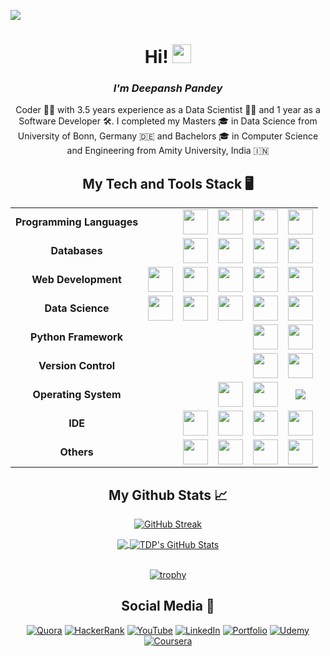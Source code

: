 ![](https://komarev.com/ghpvc/?username=TDeepanshPandey&style=flat-square)
<h1 align='center'> Hi! <img src="https://raw.githubusercontent.com/MartinHeinz/MartinHeinz/master/wave.gif" width="30px"> </h1>
<i><h3 align='center'> I'm Deepansh Pandey</h3></i>
<p align='center' font>
Coder 👨‍💻 with 3.5 years experience as a Data Scientist 👨‍🔬 and 1 year as a Software Developer 🛠️. I completed my Masters 🎓 in Data Science from University of Bonn, Germany 🇩🇪 and Bachelors 🎓 in Computer Science and Engineering from Amity University, India 🇮🇳
</p>

<h2 align='center'> My Tech and Tools Stack &#x1F5A5; </h2>
<div align='center'>
  
  |||||||
  |    :----:   |    :----:   |  :----:   |  :----:   |  :----:   |   :----:   |
  |<b>Programming Languages</b>| | <img src="https://cdn.jsdelivr.net/gh/devicons/devicon/icons/cplusplus/cplusplus-original.svg" height="40" width="40" />| <img src="https://cdn.jsdelivr.net/gh/devicons/devicon/icons/python/python-original-wordmark.svg" height="40" width="40"/>| <img src="https://cdn.jsdelivr.net/gh/devicons/devicon/icons/java/java-original-wordmark.svg" height="40" width="40"/>| <img src="https://cdn.jsdelivr.net/gh/devicons/devicon/icons/r/r-original.svg" height="40" width="40"/> | 
  |<b>Databases</b>| | <img src="https://cdn.jsdelivr.net/gh/devicons/devicon/icons/neo4j/neo4j-original-wordmark.svg" height="40" width="40"/>| <img src="https://cdn.jsdelivr.net/gh/devicons/devicon/icons/mysql/mysql-original-wordmark.svg" height="40" width="40"/>| <img src="https://cdn.jsdelivr.net/gh/devicons/devicon/icons/mongodb/mongodb-original-wordmark.svg" height="40" width="40"/>| <img src="https://www.vectorlogo.zone/logos/apache_hive/apache_hive-icon.svg" height="40" width="40"/>|
  |<b>Web Development</b>| <img src="https://cdn.jsdelivr.net/gh/devicons/devicon/icons/javascript/javascript-original.svg" height="40" width="40"/>| <img src="https://cdn.jsdelivr.net/gh/devicons/devicon/icons/html5/html5-original-wordmark.svg" height="40" width="40"/>| <img src="https://cdn.jsdelivr.net/gh/devicons/devicon/icons/css3/css3-original-wordmark.svg" height="40" width="40"/>| <img src="https://cdn.jsdelivr.net/gh/devicons/devicon/icons/bootstrap/bootstrap-plain-wordmark.svg" height="40" width="40"/>| <img src="https://cdn.jsdelivr.net/gh/devicons/devicon/icons/jquery/jquery-original-wordmark.svg" height="40" width="40"/>|
  |<b>Data Science</b>| <img src="https://cdn.jsdelivr.net/gh/devicons/devicon/icons/numpy/numpy-original-wordmark.svg" height="40" width="40"/>| <img src="https://cdn.jsdelivr.net/gh/devicons/devicon/icons/pandas/pandas-original-wordmark.svg" height="40" width="40"/>| <img src="https://cdn.jsdelivr.net/gh/devicons/devicon/icons/tensorflow/tensorflow-original-wordmark.svg" height="40" width="40"/>| <img src="https://unpkg.com/simple-icons@v6/icons/scikitlearn.svg" height="40" width="40" />| <img src="https://avatars.githubusercontent.com/u/25720743?s=200&v=4" height="40" width="40" />| 
  |<b>Python Framework</b>| | | | <img src="https://cdn.jsdelivr.net/gh/devicons/devicon/icons/django/django-original.svg" height="40" width="40"/>| <img src="https://cdn.jsdelivr.net/gh/devicons/devicon/icons/flask/flask-original-wordmark.svg" height="40" width="40"/>|
  |<b>Version Control</b>| | | | <img src="https://cdn.jsdelivr.net/gh/devicons/devicon/icons/bitbucket/bitbucket-original-wordmark.svg" height="40" width="40"/>| <img src="https://cdn.jsdelivr.net/gh/devicons/devicon/icons/github/github-original.svg" height="40" width="40"/>|
  |<b>Operating System</b>| | | <img src="https://cdn.jsdelivr.net/gh/devicons/devicon/icons/linux/linux-original.svg" height="40" width="40"/>| <img src="https://cdn.jsdelivr.net/gh/devicons/devicon/icons/windows8/windows8-original.svg" height="40" width="40"/>| <img src="https://cdn.jsdelivr.net/gh/devicons/devicon/icons/bash/bash-plain.svg" />|
  |<b>IDE</b>| | <img src="https://cdn.jsdelivr.net/gh/devicons/devicon/icons/jupyter/jupyter-original-wordmark.svg" height="40" width="40"/>| <img src="https://unpkg.com/simple-icons@v6/icons/pycharm.svg" height="40" width="40"/>| <img src="https://cdn.jsdelivr.net/gh/devicons/devicon/icons/rstudio/rstudio-original.svg" height="40" width="40"/>| <img src="https://cdn.jsdelivr.net/gh/devicons/devicon/icons/atom/atom-original.svg" height="40" width="40"/>
  |<b>Others</b>| | <img src="https://unpkg.com/simple-icons@6.7.0/icons/amazonaws.svg" height="40" width="40"/>| <img src="https://cdn.jsdelivr.net/gh/devicons/devicon/icons/kubernetes/kubernetes-plain-wordmark.svg" height="40" width="40"/>| <img src="https://cdn.jsdelivr.net/gh/devicons/devicon/icons/docker/docker-original-wordmark.svg" height="40" width="40"/>|  <img src="https://unpkg.com/simple-icons@6.7.0/icons/apacheairflow.svg" height="40" width="40"/>
</div>

<h2 align='center'> My Github Stats &#x1f4c8; </h2>

<div align='center'>

  [![GitHub Streak](https://github-readme-streak-stats.herokuapp.com/?user=TDeepanshPandey&theme=gruvbox)](https://git.io/streak-stats)  

</div>

<div align="center">
<a href="https://github.com/TDeepanshPandey">
  <img align="center" src="https://github-readme-stats.vercel.app/api/top-langs/?username=TDeepanshPandey&theme=onedark&langs_count=3" />
</a>
<a href="https://github.com/TDeepanshPandey">
  <img align="center" src="https://github-readme-stats.vercel.app/api?username=TDeepanshPandey&show_icons=true&line_height=27&theme=onedark&include_all_commits=true" alt="TDP's GitHub Stats" />
</a>
</div>
  
<br>

<div align="center" width="100%">
 
[![trophy](https://github-profile-trophy.vercel.app/?username=TDeepanshPandey&theme=onedark&row=1&title=Stars,Followers,Commits,MultiLanguage,Repositories,PullRequest&margin-w=30&margin-h=30)](https://github.com/ryo-ma/github-profile-trophy)

</div>

<h2 align='center'> Social Media &#128199; </h2>

<div align="center">
  
<a href="https://www.quora.com/profile/Deepansh-Pandey">![Quora](https://img.shields.io/badge/Quora-%23B92B27.svg?style=for-the-badge&logo=Quora&logoColor=white)</a>
<a href="https://www.hackerrank.com/deepansh_pandey">![HackerRank](https://img.shields.io/badge/-Hackerrank-2EC866?style=for-the-badge&logo=HackerRank&logoColor=white)</a>
<a href="https://www.youtube.com/channel/UCtlQgM6FwSKVk_qkdCv9xZA">![YouTube](https://img.shields.io/badge/AI_Simplified-%23FF0000.svg?style=for-the-badge&logo=YouTube&logoColor=white)</a>
<a href="https://www.linkedin.com/in/thedeepanshpandey/">![LinkedIn](https://img.shields.io/badge/linkedin-%230077B5.svg?style=for-the-badge&logo=linkedin&logoColor=white)</a>
<a href="https://deepanshpandey.com/">![Portfolio](https://img.shields.io/badge/Portfolio-%23000000.svg?style=for-the-badge&logo=firefox&logoColor=#FF7139)</a>
<a href="https://www.udemy.com/user/deepansh-pandey/">![Udemy](https://img.shields.io/badge/Udemy-A435F0?style=for-the-badge&logo=Udemy&logoColor=white)</a>
<a href="https://www.coursera.org/user/e168e73aeb4bcf3f4d9558bdb0a8543c">![Coursera](https://img.shields.io/badge/Coursera-%230056D2.svg?style=for-the-badge&logo=Coursera&logoColor=white)</a>  
  
</div>
